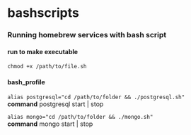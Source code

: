 # bashscripts

### Running homebrew services with bash script

#### run to make executable

`chmod +x /path/to/file.sh`

#### bash_profile

`alias postgresql="cd /path/to/folder && ./postgresql.sh"` <br>
<qoute><b>command</b> postgresql start | stop</qoute>

`alias mongo="cd /path/to/folder && ./mongo.sh"` <br>
<qoute><b>command</b> mongo start | stop</qoute>
